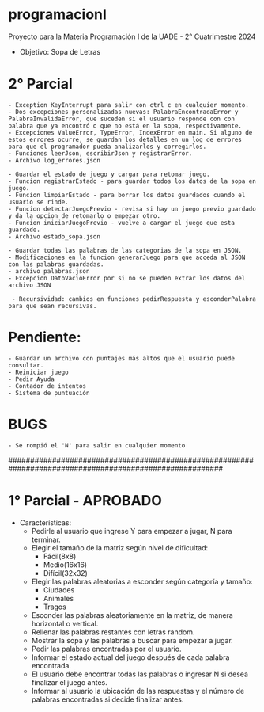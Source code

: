 # programacionI

Proyecto para la Materia Programación I de la UADE - 2° Cuatrimestre 2024

- Objetivo: Sopa de Letras

# 2° Parcial

    - Exception KeyInterrupt para salir con ctrl c en cualquier momento. 
    - Dos excepciones personalizadas nuevas: PalabraEncontradaError y PalabraInvalidaError, que suceden si el usuario responde con con palabra que ya encontró o que no está en la sopa, respectivamente.
    - Excepciones ValueError, TypeError, IndexError en main. Si alguno de estos errores ocurre, se guardan los detalles en un log de errores para que el programador pueda analizarlos y corregirlos.
    - Funciones leerJson, escribirJson y registrarError.
    - Archivo log_errores.json

    - Guardar el estado de juego y cargar para retomar juego. 
    - Funcion registrarEstado - para guardar todos los datos de la sopa en juego.
    - Funcion limpiarEstado - para borrar los datos guardados cuando el usuario se rinde.
    - Funcion detectarJuegoPrevio - revisa si hay un juego previo guardado y da la opcion de retomarlo o empezar otro.
    - Funcion iniciarJuegoPrevio - vuelve a cargar el juego que esta guardado.
    - Archivo estado_sopa.json

    - Guardar todas las palabras de las categorias de la sopa en JSON. 
    - Modificaciones en la funcion generarJuego para que acceda al JSON con las palabras guardadas.
    - archivo palabras.json
    - Excepcion DatoVacioError por si no se pueden extrar los datos del archivo JSON

     - Recursividad: cambios en funciones pedirRespuesta y esconderPalabra para que sean recursivas.


# Pendiente:     
   
    - Guardar un archivo con puntajes más altos que el usuario puede consultar.
    - Reiniciar juego
    - Pedir Ayuda
    - Contador de intentos
    - Sistema de puntuación 

# BUGS
    - Se rompió el 'N' para salir en cualquier momento
    

 

 #########################################################################################################



# 1° Parcial - APROBADO

- Características: 
    - Pedirle al usuario que ingrese Y para empezar a jugar, N para terminar. 
    - Elegir el tamaño de la matriz según nivel de dificultad:
        - Fácil(8x8)
        - Medio(16x16)
        - Difícil(32x32)
    - Elegir las palabras aleatorias a esconder según categoría y tamaño: 
        - Ciudades
        - Animales
        - Tragos
    - Esconder las palabras aleatoriamente en la matriz, de manera horizontal o vertical. 
    - Rellenar las palabras restantes con letras random.
    - Mostrar la sopa y las palabras a buscar para empezar a jugar.
    - Pedir las palabras encontradas por el usuario. 
    - Informar el estado actual del juego después de cada palabra encontrada. 
    - El usuario debe encontrar todas las palabras o ingresar N si desea finalizar el juego antes.
    - Informar al usuario la ubicación de las respuestas y el número de palabras encontradas si decide finalizar antes.


 
